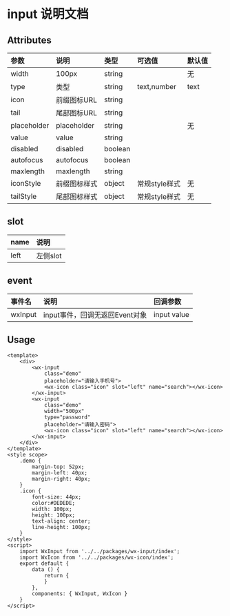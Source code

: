 # input 说明文档

## Attributes

| 参数 | 说明 | 类型 | 可选值 | 默认值 |
| :--- | :--- | :--- | :--- | :--- |
| width | 100px | string |  | 无 |
| type | 类型 | string | text,number | text |
| icon | 前缀图标URL | string |  |  |
| tail | 尾部图标URL | string |  |  |
| placeholder | placeholder | string |  | 无 |
| value | value | string |  |  |
| disabled | disabled | boolean |  |  |
| autofocus | autofocus | boolean |  |  |
| maxlength | maxlength | string |  |  |
| iconStyle | 前缀图标样式 | object | 常规style样式 | 无 |
| tailStyle | 尾部图标样式 | object | 常规style样式 | 无 |

## slot

| name | 说明 |
| :--- | :--- |
| left | 左侧slot |

## event

| 事件名 | 说明 | 回调参数 |
| :--- | :--- | :--- |
| wxInput | input事件，回调无返回Event对象 | input value |

## Usage

```
<template>
    <div>
        <wx-input 
            class="demo"
            placeholder="请输入手机号">
            <wx-icon class="icon" slot="left" name="search"></wx-icon>
        </wx-input>                
        <wx-input 
            class="demo"
            width="500px"
            type="password"
            placeholder="请输入密码">
            <wx-icon class="icon" slot="left" name="search"></wx-icon>
        </wx-input>
    </div>
</template>
<style scope>
    .demo {
        margin-top: 52px;
        margin-left: 40px;
        margin-right: 40px;
    }
    .icon {
        font-size: 44px;
        color:#DEDEDE;
        width: 100px;
        height: 100px;
        text-align: center;
        line-height: 100px;
    }
</style>
<script>
    import WxInput from '../../packages/wx-input/index';
    import WxIcon from '../../packages/wx-icon/index';
    export default {
        data () {
            return {
            }
        },
        components: { WxInput, WxIcon }
    }
</script>
```



